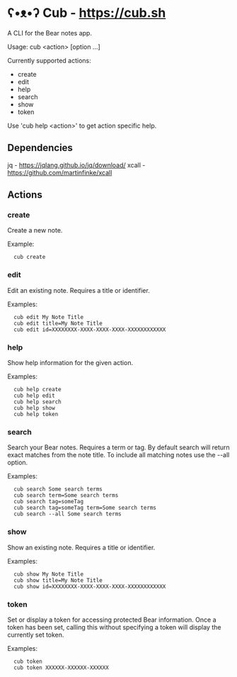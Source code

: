 # ʕ•ᴥ•ʔ Cub - https://cub.sh

A CLI for the Bear notes app.

Usage: cub &lt;action&gt; [option ...]

Currently supported actions:
- create
- edit
- help
- search
- show
- token

Use 'cub help &lt;action&gt;' to get action specific help.

## Dependencies

jq - https://jqlang.github.io/jq/download/
xcall - https://github.com/martinfinke/xcall

## Actions

### create

Create a new note.

Example:
```
  cub create
```

### edit

Edit an existing note. Requires a title or identifier.

Examples:
```
  cub edit My Note Title
  cub edit title=My Note Title
  cub edit id=XXXXXXXX-XXXX-XXXX-XXXX-XXXXXXXXXXXX
```

### help

Show help information for the given action.

Examples:
```
  cub help create
  cub help edit
  cub help search
  cub help show
  cub help token
```

### search

Search your Bear notes. Requires a term or tag. By default search will return exact matches from the note title. To include all matching notes use the --all option.

Examples:
```
  cub search Some search terms
  cub search term=Some search terms
  cub search tag=someTag
  cub search tag=someTag term=Some search terms
  cub search --all Some search terms
```

### show

Show an existing note. Requires a title or identifier.

Examples:
```
  cub show My Note Title
  cub show title=My Note Title
  cub show id=XXXXXXXX-XXXX-XXXX-XXXX-XXXXXXXXXXXX
```

### token

Set or display a token for accessing protected Bear information. Once a token has been set, calling this without specifying a token will display the currently set token.

Examples:
```
  cub token
  cub token XXXXXX-XXXXXX-XXXXXX
```

